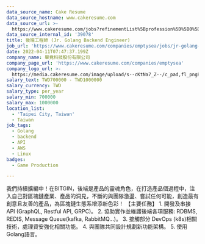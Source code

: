 ```yaml
---
data_source_name: Cake Resume
data_source_hostname: www.cakeresume.com
data_source_url: >-
  https://www.cakeresume.com/jobs?refinementList%5Bprofession%5D%5B0%5D=game-production&range%5Bsalary_range%5D%5Bmin%5D=1000000
data_source_internal_id: '39078'
title: 後端工程師 (Jr. Golang Backend Engineer)
job_url: 'https://www.cakeresume.com/companies/emptysea/jobs/jr-golang-backend-engineer'
date: 2022-04-11T07:47:37.199Z
company_name: 畢竟科技股份有限公司
company_page_url: 'https://www.cakeresume.com/companies/emptysea'
company_logo_url: >-
  https://media.cakeresume.com/image/upload/s--cKtNa7_Z--/c_pad,fl_png8,h_200,w_200/v1643361192/tcsszjcidx2hqnsprd0p.png
salary_text: TWD700000 - TWD1000000
salary_currency: TWD
salary_type: per_year
salary_min: 700000
salary_max: 1000000
location_list:
  - 'Taipei City, Taiwan'
  - Taiwan
job_tags:
  - Golang
  - backend
  - API
  - AWS
  - Linux
badges:
  - Game Production

---
```


我們持續擴編中！在BITGIN，後端是產品的靈魂角色，在打造產品個過程中，注入自己對區塊鏈產業、產品的洞見，不斷的與團隊激盪、嘗試任何可能，創造最有創意且友善的產品，為區塊鏈生態系增添新色彩！ 【主要任務】 1. 開發及串接API (GraphQL, Restful API, GRPC)。 2. 協助實作並維護後端各項服務: RDBMS, REDIS, Message Queue(kafka, RabbitMQ...)。 3. 接觸部分 DevOps (k8s)相關技術，處理資安強化相關功能。 4. 與團隊共同設計規劃新功能架構。 5. 使用Golang語言。